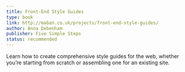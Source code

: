 ```yaml
---
title: Front-End Style Guides
type: book
link: http://maban.co.uk/projects/front-end-style-guides/
author: Anna Debenham
publisher: Five Simple Steps
status: recommended
---
```


Learn how to create comprehensive style guides for the web, whether you’re starting from scratch or assembling one for an existing site.
